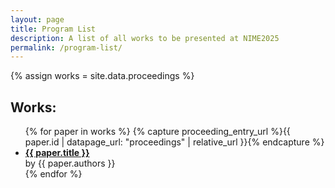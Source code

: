 ```yaml
---
layout: page  
title: Program List
description: A list of all works to be presented at NIME2025
permalink: /program-list/
---
```


{% assign works = site.data.proceedings %}


<h2>Works:</h2>

<ul>
{% for paper in works %}
{% capture proceeding_entry_url %}{{ paper.id | datapage_url: "proceedings" | relative_url }}{% endcapture %}

  <li>
    <a href="{{ proceeding_entry_url }}"><strong>{{ paper.title }}</strong></a><br>
    by {{ paper.authors }}<br>
  </li>
{% endfor %}
</ul>
